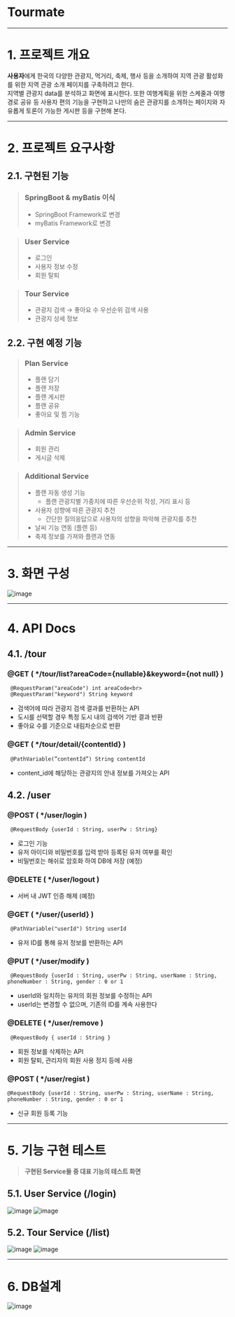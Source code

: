 Tourmate
======================
---
# 1. 프로젝트 개요

**사용자**에게 한국의 다양한 관광지, 먹거리, 축제, 행사 등을 소개하여 지역 관광 활성화를 위한 지역 관광 소개 페이지를 구축하려고 한다.<br>
지역별 관광지 data를 분석하고 화면에 표시한다. 또한 여행계획을 위한 스케줄과 여행경로 공유 등 사용자 편의 기능을 구현하고 나만의 숨은 관광지를 소개하는 페이지와 자유롭게 토론이 가능한 게시판 등을 구현해 본다.

---
# 2. 프로젝트 요구사항

## 2.1. 구현된 기능
> ### SpringBoot & myBatis 이식
> - SpringBoot Framework로 변경
> - myBatis Framework로 변경

> ### User Service
> - 로그인
> - 사용자 정보 수정
> - 회원 탈퇴

> ### Tour Service
> - 관광지 검색 → 좋아요 수 우선순위 검색 사용
> - 관광지 상세 정보

## 2.2. 구현 예정 기능

> ### Plan Service
>- 플랜 담기
>- 플랜 저장
>- 플랜 게시판
>- 플랜 공유
>- 좋아요 및 찜 기능

> ### Admin Service
>- 회원 관리
>- 게시글 삭제

> ### Additional Service
> - 플랜 자동 생성 기능
>   - 플랜 관광지별 가중치에 따른 우선순위 작성, 거리 표시 등
> - 사용자 성향에 따른 관광지 추천
>   - 간단한 질의응답으로 사용자의 성향을 파악해 관광지를 추천
> - 날씨 기능 연동 (플랜 등)
> - 축제 정보를 가져와 플랜과 연동

---
# 3. 화면 구성

![image](/uploads/d8db7ed666fc0acbc1e5183fd64f5095/image.png)

---

# 4. API Docs

## 4.1. /tour

### @GET ( */tour/list?areaCode={nullable}&keyword={not null} )
```
 @RequestParam("areaCode") int areaCode<br>
 @RequestParam("keyword") String keyword
```

- 검색어에 따라 관광지 검색 결과를 반환하는 API
- 도시를 선택할 경우 특정 도시 내의 검색어 기반 결과 반환
- 좋아요 수를 기준으로 내림차순으로 반환

### @GET ( */tour/detail/{contentId} )
```
 @PathVariable(”contentId”) String contentId
```
- content_id에 해당하는 관광지의 안내 정보를 가져오는 API

## 4.2. /user

### @POST ( */user/login )
```
 @RequestBody {userId : String, userPw : String}
```
- 로그인 기능
- 유저 아이디와 비밀번호를 입력 받아 등록된 유저 여부를 확인
- 비밀번호는 해쉬로 암호화 하여 DB에 저장 (예정)

### @DELETE ( */user/logout )

- 서버 내 JWT 인증 해제 (예정)

### @GET ( */user/{userId} )
```
 @PathVariable("userId") String userId
```
- 유저 ID를 통해 유저 정보를 반환하는 API

### @PUT ( */user/modify )
```
 @RequestBody {userId : String, userPw : String, userName : String, phoneNumber : String, gender : 0 or 1
```
- userId와 일치하는 유저의 회원 정보를 수정하는 API
- userId는 변경할 수 없으며, 기존의 ID를 계속 사용한다

### @DELETE ( */user/remove )
```
 @RequestBody { userId : String }
```
- 회원 정보를 삭제하는 API
- 회원 탈퇴, 관리자의 회원 사용 정지 등에 사용

### @POST ( */user/regist )
```
@RequestBody {userId : String, userPw : String, userName : String, phoneNumber : String, gender : 0 or 1
```
- 신규 회원 등록 기능

--- 
# 5. 기능 구현 테스트
> **구현된 Service들 중 대표 기능의 테스트 화면**

## 5.1. User Service (/login)
![image](/uploads/cf22e873cea503bc924c503ebb3fee10/image.png)
![image](/uploads/58a8986c67a01f12504a1908659adce3/image.png)

## 5.2. Tour Service (/list)
![image](/uploads/17e6eea555fc4aa732e8b4f4fdc6baac/image.png)
![image](/uploads/fe12a83edac6236e7a9477268fdca85a/image.png)

---
# 6. DB설계
![image](/uploads/21baa6625a511897473fcfd0acf3418a/image.png)
